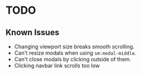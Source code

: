 # TODO

## Known Issues

- Changing viewport size breaks smooth scrolling.
- Can't resize modals when using `sm:modal-middle`.
- Can't close modals by clicking outside of them.
- Clicking navbar link scrolls too low
